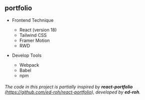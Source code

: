 ## portfolio

+ Frontend Technique
    + React (version 18)
    + Tailwind CSS
    + Framer Motion
    + RWD
    
+ Develop Tools
    + Webpack
    + Babel
    + npm
    
###### The code in this project is partially inspired by __react-portfolio__ (https://github.com/ed-roh/react-portfolio), developed by __ed-roh__.
